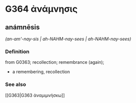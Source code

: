 # G364 ἀνάμνησις

## anámnēsis

_(an-am'-nay-sis | ah-NAHM-nay-sees | ah-NAHM-nay-sees)_

### Definition

from G0363; recollection; remembrance (again); 

- a remembering, recollection

### See also

[[G363|G363 ἀναμιμνήσκω]]
